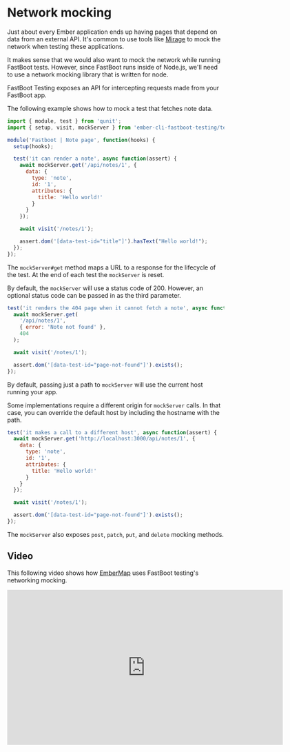 # Network mocking

Just about every Ember application ends up having pages that depend on data from an external API. It's common to use tools like [Mirage](https://www.ember-cli-mirage.com/) to mock the network when testing these applications.

It makes sense that we would also want to mock the network while running FastBoot tests. However, since FastBoot runs inside of Node.js, we'll need to use a network mocking library that is written for node.

FastBoot Testing exposes an API for intercepting requests made from your FastBoot app.

The following example shows how to mock a test that fetches note data.

```js
import { module, test } from 'qunit';
import { setup, visit, mockServer } from 'ember-cli-fastboot-testing/test-support';

module('Fastboot | Note page', function(hooks) {
  setup(hooks);

  test('it can render a note', async function(assert) {
    await mockServer.get('/api/notes/1', {
      data: {
        type: 'note',
        id: '1',
        attributes: {
          title: 'Hello world!'
        }
      }
    });

    await visit('/notes/1');

    assert.dom('[data-test-id="title"]').hasText("Hello world!");
  });
});
```

The `mockServer#get` method maps a URL to a response for the lifecycle of the test. At the end of each test the `mockServer` is reset.

By default, the `mockServer` will use a status code of 200. However, an optional status code can be passed in as the third parameter.

```js
test('it renders the 404 page when it cannot fetch a note', async function(assert) {
  await mockServer.get(
    '/api/notes/1',
    { error: 'Note not found' },
    404
  );

  await visit('/notes/1');

  assert.dom('[data-test-id="page-not-found"]').exists();
});
```

By default, passing just a path to `mockServer` will use the current host running your app.

Some implementations require a different origin for `mockServer` calls. In that case, you can override the default host by including the hostname with the path.

```js
test('it makes a call to a different host', async function(assert) {
  await mockServer.get('http://localhost:3000/api/notes/1', {
    data: {
      type: 'note',
      id: '1',
      attributes: {
        title: 'Hello world!'
      }
    }
  });

  await visit('/notes/1');

  assert.dom('[data-test-id="page-not-found"]').exists();
});
```

The `mockServer` also exposes `post`, `patch`, `put`, and `delete` mocking methods.

## Video

This following video shows how [EmberMap](https://embermap.com) uses FastBoot testing's networking mocking.

<section class="text-left">
  <iframe
    width="640"
    height="360"
    src="https://www.youtube.com/embed/YULScHACcus?rel=0"
    frameborder="0"
    allow="autoplay; encrypted-media"
    allowfullscreen></iframe>
</section>
